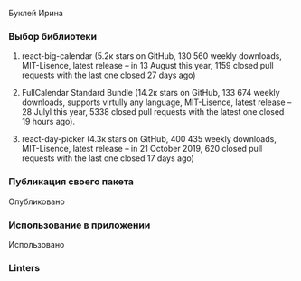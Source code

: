 Буклей Ирина

### Выбор библиотеки

1. react-big-calendar (5.2к stars on GitHub, 130 560 weekly downloads, MIT-Lisence, latest release – in 13 August this year, 1159 closed pull requests with the last one closed 27 days ago)

2. FullCalendar Standard Bundle (14.2к stars on GitHub, 133 674 weekly downloads, supports virtully any language, MIT-Lisence, latest release – 28 Julyl this year, 5338 closed pull requests with the latest one closed 19 hours ago).

3. react-day-picker (4.3к stars on GitHub, 400 435 weekly downloads, MIT-Lisence, latest release – in 21 October 2019, 620 closed pull requests with the last one closed 17 days ago)

### Публикация своего пакета

Опубликовано

### Использование в приложении

Использовано

### Linters

